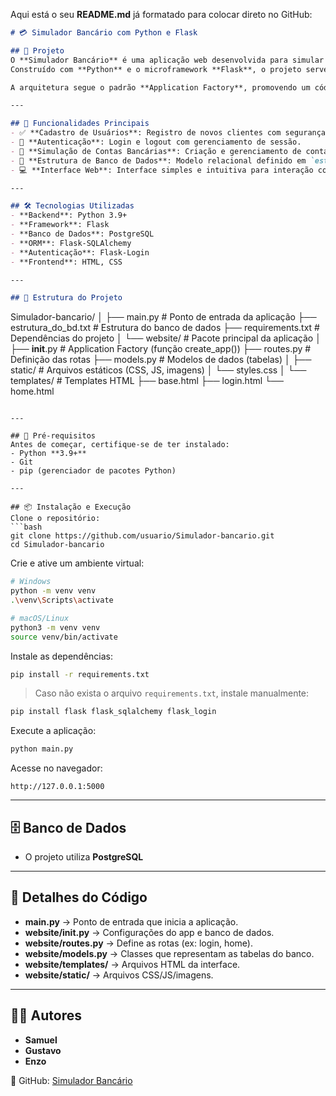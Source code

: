 Aqui está o seu **README.md** já formatado para colocar direto no GitHub:

```markdown
# 💳 Simulador Bancário com Python e Flask

## 📌 Projeto
O **Simulador Bancário** é uma aplicação web desenvolvida para simular as operações essenciais de um sistema bancário digital.  
Construído com **Python** e o microframework **Flask**, o projeto serve como um excelente exemplo prático do uso de tecnologias web para criar aplicações **robustas e escaláveis**.  

A arquitetura segue o padrão **Application Factory**, promovendo um código mais limpo, organizado e modular, facilitando a manutenção e expansão futura.  

---

## 🚀 Funcionalidades Principais
- ✅ **Cadastro de Usuários**: Registro de novos clientes com segurança.  
- 🔐 **Autenticação**: Login e logout com gerenciamento de sessão.  
- 🏦 **Simulação de Contas Bancárias**: Criação e gerenciamento de contas digitais.  
- 📄 **Estrutura de Banco de Dados**: Modelo relacional definido em `estrutura_do_bd.txt`.  
- 💻 **Interface Web**: Interface simples e intuitiva para interação com o sistema.  

---

## 🛠️ Tecnologias Utilizadas
- **Backend**: Python 3.9+  
- **Framework**: Flask  
- **Banco de Dados**: PostgreSQL
- **ORM**: Flask-SQLAlchemy  
- **Autenticação**: Flask-Login  
- **Frontend**: HTML, CSS  

---

## 📂 Estrutura do Projeto
```

Simulador-bancario/
│
├── main.py                 # Ponto de entrada da aplicação
├── estrutura\_do\_bd.txt     # Estrutura do banco de dados
├── requirements.txt        # Dependências do projeto
│
└── website/                # Pacote principal da aplicação
│
├── **init**.py         # Application Factory (função create\_app())
├── routes.py           # Definição das rotas
├── models.py           # Modelos de dados (tabelas)
│
├── static/             # Arquivos estáticos (CSS, JS, imagens)
│   └── styles.css
│
└── templates/          # Templates HTML
├── base.html
├── login.html
└── home.html

````

---

## 🔧 Pré-requisitos
Antes de começar, certifique-se de ter instalado:  
- Python **3.9+**  
- Git  
- pip (gerenciador de pacotes Python)  

---

## 📦 Instalação e Execução
Clone o repositório:
```bash
git clone https://github.com/usuario/Simulador-bancario.git
cd Simulador-bancario
````

Crie e ative um ambiente virtual:

```bash
# Windows
python -m venv venv
.\venv\Scripts\activate

# macOS/Linux
python3 -m venv venv
source venv/bin/activate
```

Instale as dependências:

```bash
pip install -r requirements.txt
```

> Caso não exista o arquivo `requirements.txt`, instale manualmente:

```bash
pip install flask flask_sqlalchemy flask_login
```

Execute a aplicação:

```bash
python main.py
```

Acesse no navegador:

```
http://127.0.0.1:5000
```

---

## 🗄️ Banco de Dados

* O projeto utiliza **PostgreSQL**

---

## 📂 Detalhes do Código

* **main.py** → Ponto de entrada que inicia a aplicação.
* **website/**init**.py** → Configurações do app e banco de dados.
* **website/routes.py** → Define as rotas (ex: login, home).
* **website/models.py** → Classes que representam as tabelas do banco.
* **website/templates/** → Arquivos HTML da interface.
* **website/static/** → Arquivos CSS/JS/imagens.

---

## 👨‍💻 Autores

* **Samuel**
* **Gustavo**
* **Enzo**

🔗 GitHub: [Simulador Bancário](https://github.com/Enzoc2/Simulador-bancario.git)

